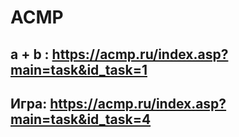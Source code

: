 # ACMP
## a + b : https://acmp.ru/index.asp?main=task&id_task=1
## Игра: https://acmp.ru/index.asp?main=task&id_task=4
